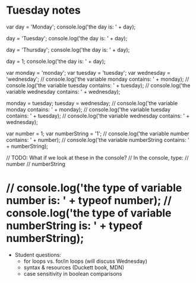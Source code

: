 # Tuesday notes

var day = 'Monday';
console.log('the day is: ' + day);

day = 'Tuesday';
console.log('the day is: ' + day);

day = 'Thursday';
console.log('the day is: ' + day);

day = 1;
console.log('the day is: ' + day);

var monday = 'monday';
var tuesday = 'tuesday';
var wednesday = 'wednesday';
// console.log('the variable monday contains: ' + monday);
// console.log('the variable tuesday contains: ' + tuesday);
// console.log('the variable wednesday contains: ' + wednesday);

monday = tuesday;
tuesday = wednesday;
// console.log('the variable monday contains: ' + monday);
// console.log('the variable tuesday contains: ' + tuesday);
// console.log('the variable wednesday contains: ' + wednesday);

var number = 1;
var numberString = '1';
// console.log('the variable number contains: ' + number);
// console.log('the variable numberString contains: ' + numberString);

// TODO: What if we look at these in the console?
// In the console, type:
// number
// numberString

// console.log('the type of variable number is: ' + typeof number);
// console.log('the type of variable numberString is: ' + typeof numberString);
=======
* Student questions:
  * for loops vs. for/in loops (will discuss Wednesday)
  * syntax & resources (Duckett book, MDN)
  * case sensitivity in boolean comparisons


